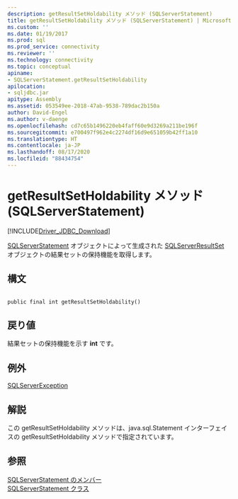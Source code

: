 ```yaml
---
description: getResultSetHoldability メソッド (SQLServerStatement)
title: getResultSetHoldability メソッド (SQLServerStatement) | Microsoft Docs
ms.custom: ''
ms.date: 01/19/2017
ms.prod: sql
ms.prod_service: connectivity
ms.reviewer: ''
ms.technology: connectivity
ms.topic: conceptual
apiname:
- SQLServerStatement.getResultSetHoldability
apilocation:
- sqljdbc.jar
apitype: Assembly
ms.assetid: 053549ee-2018-47ab-9538-789dac2b150a
author: David-Engel
ms.author: v-daenge
ms.openlocfilehash: cd7c65b1496220eb4faff60e9d3269a211be196f
ms.sourcegitcommit: e700497f962e4c2274df16d9e651059b42ff1a10
ms.translationtype: HT
ms.contentlocale: ja-JP
ms.lasthandoff: 08/17/2020
ms.locfileid: "88434754"
---
```

# <a name="getresultsetholdability-method-sqlserverstatement"></a>getResultSetHoldability メソッド (SQLServerStatement)
[!INCLUDE[Driver_JDBC_Download](../../../includes/driver_jdbc_download.md)]

  [SQLServerStatement](../../../connect/jdbc/reference/sqlserverstatement-class.md) オブジェクトによって生成された [SQLServerResultSet](../../../connect/jdbc/reference/sqlserverresultset-class.md) オブジェクトの結果セットの保持機能を取得します。  
  
## <a name="syntax"></a>構文  
  
```  
  
public final int getResultSetHoldability()  
```  
  
## <a name="return-value"></a>戻り値  
 結果セットの保持機能を示す **int** です。  
  
## <a name="exceptions"></a>例外  
 [SQLServerException](../../../connect/jdbc/reference/sqlserverexception-class.md)  
  
## <a name="remarks"></a>解説  
 この getResultSetHoldability メソッドは、java.sql.Statement インターフェイスの getResultSetHoldability メソッドで指定されています。  
  
## <a name="see-also"></a>参照  
 [SQLServerStatement のメンバー](../../../connect/jdbc/reference/sqlserverstatement-members.md)   
 [SQLServerStatement クラス](../../../connect/jdbc/reference/sqlserverstatement-class.md)  
  
  
